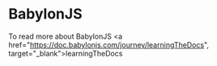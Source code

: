 # BabylonJS
To read more about BabylonJS
<a href="https://doc.babylonjs.com/journey/learningTheDocs", target="_blank">learningTheDocs</a>
